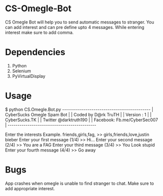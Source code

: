 # CS-Omegle-Bot
CS Omegle Bot will help you to send automatic messages to stranger. 
You can add interest and can pre define upto 4 messages.
While entering interest make sure to add comma.

# Dependencies
1. Python
2. Selenium
3. PyVirtualDisplay

# Usage 
$ python CS.Omegle.Bot.py
                  ---------------------------------------------
                  | CyberSucks Omegle Spam Bot                |
                  | Coded by D@rk TruTH                       |
                  | Version : 1                               |
                  | CyberSucks.TK                             |
                  | Twitter @darktruth190                     |
                  | Facebook: Fb.me/CyberSec007               |
                  ---------------------------------------------


Enter the interests Example. friends,girls,fag, >> girls,friends,love,justin bieber
Enter your first message (1/4) >> Hi...
Enter your second message (2/4) >> You are a FAG
Enter your third message (3/4) >> You Look stupid
Enter your fourth message (4/4) >> Go away


# Bugs
App crashes when omegle is unable to find stranger to chat. Make sure to add appropriate interest.

